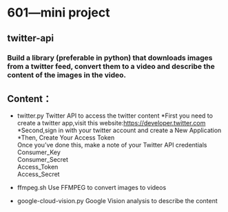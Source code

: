 # 601—mini project
## twitter-api
### Build a library (preferable in python) that downloads images from a twitter feed, convert them to a video and describe the content of the images in the video.

## Content：

- twitter.py
  Twitter API to access the twitter content
*First you need to create a twitter app,visit this website:https://developer.twitter.com
*Second,sign in with your twitter account and create a New Application
*Then, Create Your Access Token  
Once you’ve done this, make a note of your Twitter API credentials  
Consumer_Key  
Consumer_Secret  
Access_Token  
Access_Secret

- ffmpeg.sh
  Use FFMPEG to convert images to videos

- google-cloud-vision.py
  Google Vision analysis to describe the content 

